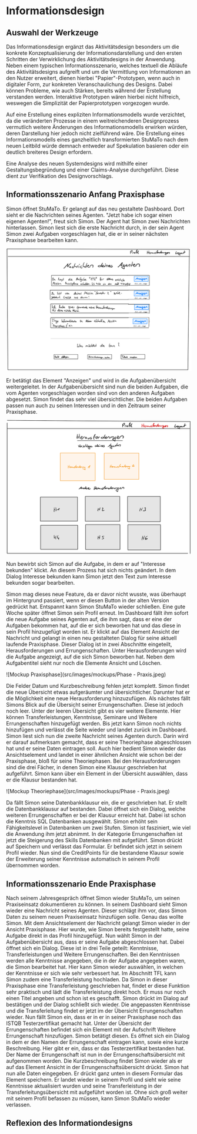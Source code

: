 # Informationsdesign

## Auswahl der Werkzeuge

Das Informationsdesign ergänzt das Aktivitätsdesign besonders um die konkrete Konzeptualisierung der Informationsdarstellung und den ersten Schritten der Verwirklichung des Aktivitätsdesigns in der Anwendung. Neben einem typischen Informationsszenario, welches textuell die Abläufe des Aktivitätsdesigns aufgreift und um die Vermittlung von Informationen an den Nutzer erweitert, dienen hierbei "Papier"-Prototypen, wenn auch in digitaler Form, zur konkreten Veranschaulichung des Designs. Dabei können Probleme, wie auch Stärken, bereits während der Erstellung verstanden werden. Interaktive Prototypen wären hierbei nicht hilfreich, weswegen die Simplizität der Papierprototypen vorgezogen wurde.

Auf eine Erstellung eines expliziten Informationsmodells wurde verzichtet, da die veränderten Prozesse in einem weitreichenderen Designprozess vermutlich weitere Änderungen des Informationsmodells erwirken würden, deren Darstellung hier jedoch nicht zielführend wäre. Die Erstellung eines Informationsmodells eines ganzheitlich transformierten StuMaTo nach dem neuen Leitbild würde demnach entweder auf Spekulation basieren oder ein deutlich breiteres Design erfordern.

Eine Analyse des neuen Systemdesigns wird mithilfe einer Gestaltungsbegründung und einer Claims-Analyse durchgeführt. Diese dient zur Verifikation des Designvorschlags.


## Informationsszenario Anfang Praxisphase

Simon öffnet StuMaTo. Er gelangt auf das neu gestaltete Dashboard. Dort sieht er die Nachrichten seines Agenten. "Jetzt habe ich sogar einen eigenen Agenten!", freut sich Simon. Der Agent hat Simon zwei Nachrichten hinterlassen. Simon liest sich die erste Nachricht durch, in der sein Agent Simon zwei Aufgaben vorgeschlagen hat, die er in seiner nächsten Praxisphase bearbeiten kann. 

![Mockup des Dashboard](src/images/mockups/Dashboard.jpeg)

Er betätigt das Element "Anzeigen" und wird in die Aufgabenübersicht weitergeleitet. In der Aufgabenübersicht sind nun die beiden Aufgaben, die vom Agenten vorgeschlagen worden sind von den anderen Aufgaben abgesetzt. Simon findet das sehr viel übersichtlicher. Die beiden Aufgaben passen nun auch zu seinen Interessen und in den Zeitraum seiner Praxisphase. 

![Mockup der Herausforderungsliste](src/images/mockups/HerausforderungenListe.jpeg)

Nun bewirbt sich Simon auf die Aufgabe, in dem er auf "Interesse bekunden" klickt. An diesem Prozess hat sich nichts geändert. In dem Dialog Interesse bekunden kann Simon jetzt den Text zum Interesse bekunden sogar bearbeiten. 

<!-- TODO bild für Interesse bekunden -->

Simon mag dieses neue Feature, da er davor nicht wusste, was überhaupt im Hintergrund passiert, wenn er diesen Button in der alten Version gedrückt hat. Entspannt kann Simon StuMaTo wieder schließen.
Eine gute Woche später öffnet Simon sein Profil erneut. Im Dashboard fällt ihm sofort die neue Aufgabe seines Agenten auf, die ihm sagt, dass er eine der Aufgaben bekommen hat, auf die er sich beworben hat und das diese in sein Profil hinzugefügt worden ist. Er klickt auf das Element Ansicht der Nachricht und gelangt in einen neu gestalteten Dialog für seine aktuell laufende Praxisphase. Dieser Dialog ist in zwei Abschnitte eingeteilt, Herausforderungen und Errungenschaften. Unter Herausforderungen wird die Aufgabe angezeigt, auf die sich Simon beworben hat. Neben dem Aufgabentitel sieht nur noch die Elemente Ansicht und Löschen. 

![Mockup Praxisphase](src/images/mockups/Phase - Praxis.jpeg)

Die Felder Datum und Kurzbeschreibung fehlen jetzt komplett. Simon findet die neue Übersicht etwas aufgeräumter und übersichtlicher.
Darunter hat er die Möglichkeit eine neue Herausforderung hinzuzufügen. Als nächstes fällt Simons Blick auf die Übersicht seiner Errungenschaften. Diese ist jedoch noch leer. Unter der leeren Übersicht gibt es vier weitere Elemente. Hier können Transferleistungen, Kenntnisse, Seminare und Weitere Errungenschaften hinzugefügt werden. Bis jetzt kann Simon noch nichts hinzufügen und verlässt die Seite wieder und landet zurück im Dashboard. 
Simon liest sich nun die zweite Nachricht seines Agenten durch. Darin wird er darauf aufmerksam gemacht, dass er seine Theoriephase abgeschlossen hat und er seine Daten eintragen soll. Auch hier bedient Simon wieder das Ansichtselement und landet in einer ähnlichen Ansicht wie schon bei der Praxisphase, bloß für seine Theoriephasen. Bei den Herausforderungen sind die drei Fächer, in denen Simon eine Klausur geschrieben hat aufgeführt. Simon kann über ein Element in der Übersicht auswählen, dass er die Klausur bestanden hat.

![Mockup Theoriephase](src/images/mockups/Phase - Praxis.jpeg)

Da fällt Simon seine Datenbankklausur ein, die er geschrieben hat. Er stellt die Datenbankklausur auf bestanden. Dabei öffnet sich ein Dialog, welche weiteren Errungenschaften er bei der Klausur erreicht hat. Dabei ist schon die Kenntnis SQL Datenbanken ausgewählt. Simon erhöht sein Fähigkeitslevel in Datenbanken um zwei Stufen. Simon ist fasziniert, wie viel die Anwendung ihm jetzt abnimmt. In der Kategorie Errungenschaften ist jetzt die Steigerung des Skills Datenbanken mit aufgeführt. Simon drückt auf Speichern und verlässt das Formular. Er befindet sich jetzt in seinem Profil wieder. Nun sind die CreditPoints für die bestandene Klausur sowie der Erweiterung seiner Kenntnisse automatisch in seinem Profil übernommen worden.    

## Informationsszenario Ende Praxisphase

Nach seinem Jahresgespräch öffnet Simon wieder StuMaTo, um seinen Praxiseinsatz dokumentieren zu können. In seinem Dashboard sieht Simon wieder eine Nachricht seines Agenten. Dieser schlägt ihm vor, dass Simon Daten zu seinem neuen Praxiseinsatz hinzufügen solle. Genau das wollte Simon. Mit dem Ansichtselement der Nachricht gelangt Simon wieder in der Ansicht Praxisphase. Hier wurde, wie Simon bereits festgestellt hatte, seine Aufgabe direkt in das Profil hinzugefügt. Nun wählt Simon in der Aufgabenübersicht aus, dass er seine Aufgabe abgeschlossen hat. Dabei öffnet sich ein Dialog. Diese ist in drei Teile geteilt: Kenntnisse, Transferleistungen und Weitere Errungenschaften. Bei den Kenntnissen werden alle Kenntnisse angegeben, die in der Aufgabe angegeben waren, die Simon bearbeitet hat. Hier kann Simon wieder auswählen, in welchen der Kenntnisse er sich wie sehr verbessert hat. Im Abschnitt TFL kann Simon zudem eine Transferleistung hochladen. Da Simon in dieser Praxisphase eine Transferleistung geschrieben hat, findet er diese Funktion sehr praktisch und lädt die Transferleistung direkt hoch. Er muss nur noch einen Titel angeben und schon ist es geschafft. Simon drückt im Dialog auf bestätigen und der Dialog schließt sich wieder. Die angepassten Kenntnisse und die Transferleitung findet er jetzt im der Übersicht Errungenschaften wieder. Nun fällt Simon ein, dass er in er in seiner Praxisphase noch das ISTQB Testerzertifikat gemacht hat. Unter der Übersicht der Errungenschaften befindet sich ein Element mit der Aufschrift Weitere Errungenschaft hinzufügen. Simon betätigt diesen. Es öffnet sich ein Dialog in dem er den Namen der Errungenschaft eintragen kann, sowie eine kurze Beschreibung. Hier gibt er ein, dass er das Testerzertifikat bestanden hat. Der Name der Errungenschaft ist nun in der Errungenschaftsübersicht mit aufgenommen worden. Die Kurzbeschreibung findet Simon wieder als er auf das Element Ansicht in der Errungenschaftsübersicht drückt. Simon hat nun alle Daten eingegeben. Er drückt ganz unten in diesem Formular das Element speichern. Er landet wieder in seinem Profil und sieht wie seine Kenntnisse aktualisiert wurden und seine Transferleistung in der Transferleitungsübersicht mit aufgeführt worden ist. Ohne sich groß weiter mit seinem Profil befassen zu müssen, kann Simon StuMaTo wieder verlassen. 

   

## Reflexion des Informationdesigns







